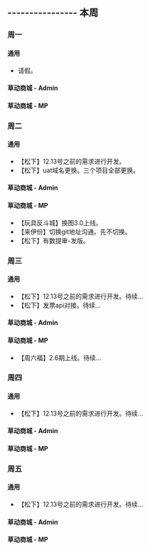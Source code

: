 ## ---------------- 本周

### 周一
#### 通用
* 请假。
#### 草动商城 - Admin
#### 草动商城 - MP

### 周二
#### 通用
* 【松下】12.13号之前的需求进行开发。
* 【松下】uat域名更换。三个项目全部更换。
#### 草动商城 - Admin
#### 草动商城 - MP
* 【玩具反斗城】换图3.0上线。
* 【来伊份】切换git地址沟通。先不切换。
* 【松下】有数提审-发版。

### 周三
#### 通用
* 【松下】12.13号之前的需求进行开发。待续...
* 【松下】发票api对接。待续...
#### 草动商城 - Admin
#### 草动商城 - MP
* 【周六福】2.6期上线。待续...

### 周四
#### 通用
* 【松下】12.13号之前的需求进行开发。待续...
#### 草动商城 - Admin
#### 草动商城 - MP

### 周五
#### 通用
* 【松下】12.13号之前的需求进行开发。待续...
#### 草动商城 - Admin
#### 草动商城 - MP
